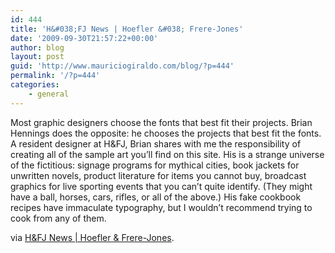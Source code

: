 ```yaml
---
id: 444
title: 'H&#038;FJ News | Hoefler &#038; Frere-Jones'
date: '2009-09-30T21:57:22+00:00'
author: blog
layout: post
guid: 'http://www.mauriciogiraldo.com/blog/?p=444'
permalink: '/?p=444'
categories:
    - general
---
```


Most graphic designers choose the fonts that best fit their projects. Brian Hennings does the opposite: he chooses the projects that best fit the fonts. A resident designer at H&amp;FJ, Brian shares with me the responsibility of creating all of the sample art you’ll find on this site. His is a strange universe of the fictitious: signage programs for mythical cities, book jackets for unwritten novels, product literature for items you cannot buy, broadcast graphics for live sporting events that you can’t quite identify. (They might have a ball, horses, cars, rifles, or all of the above.) His fake cookbook recipes have immaculate typography, but I wouldn’t recommend trying to cook from any of them.

via [H&amp;FJ News | Hoefler &amp; Frere-Jones](http://www.typography.com/ask/showBlog.php?blogID=208).